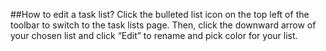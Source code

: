 ##How to edit a task list?
Click the bulleted list icon on the top left of the toolbar to switch to the task lists page. Then, click the downward arrow of your chosen list and click “Edit” to rename and pick color for your list.
